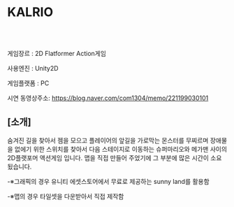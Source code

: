 # KALRIO
<br>
<br>

게임장르 : 2D Flatformer Action게임

사용엔진 : Unity2D

게임플랫폼 : PC

시연 동영상주소: https://blog.naver.com/com1304/memo/221199030101

## [소개]
숨겨진 길을 찾아서 젬을 모으고 플레이어의 앞길을 가로막는 몬스터를 무찌르며 장애물을 없에기 위한 스위치를 찾아서 다음 스테이지로 이동하는 슈퍼마리오와 메가맨 사이의 2D플랫포머 액션게임 입니다.
맵을 직접 만들어 주었기에 그 부분에 많은 시간이 소요 됬습니다.

-※그래픽의 경우 유니티 에셋스토어에서 무료로 제공하는 sunny land를 활용함

-※맵의 경우 타일셋을 다운받아서 직접 제작함
